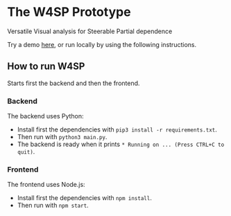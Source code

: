 # The W4SP Prototype
Versatile Visual analysis for Steerable Partial dependence

Try a demo [here](https://aware-diag-sapienza.github.io/W4SP/prototype/), or run locally by using the following instructions.


## How to run W4SP
Starts first the backend and then the frontend.

### Backend
The backend uses Python:
- Install first the dependencies with ```pip3 install -r requirements.txt```.
- Then run with ```python3 main.py```.
- The backend is ready when it prints  ```* Running on ... (Press CTRL+C to quit)```.

### Frontend
The frontend uses Node.js:
- Install first the dependencies with ```npm install```.
- Then run with ```npm start```.
